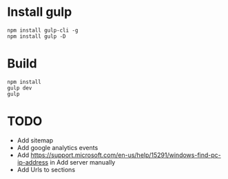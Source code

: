 # Install gulp
```
npm install gulp-cli -g
npm install gulp -D
```

# Build
```
npm install
gulp dev
gulp
```

# TODO
- Add sitemap
- Add google analytics events
- Add https://support.microsoft.com/en-us/help/15291/windows-find-pc-ip-address in Add server manually
- Add Urls to sections
